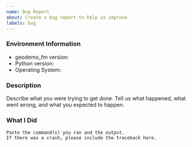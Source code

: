 ```yaml
---
name: Bug Report
about: Create a bug report to help us improve
labels: bug
---
```


<!-- Please search existing issues to avoid creating duplicates. -->

### Environment Information

-   geodemo_fm version:
-   Python version:
-   Operating System:

### Description

Describe what you were trying to get done.
Tell us what happened, what went wrong, and what you expected to happen.

### What I Did

```
Paste the command(s) you ran and the output.
If there was a crash, please include the traceback here.
```
